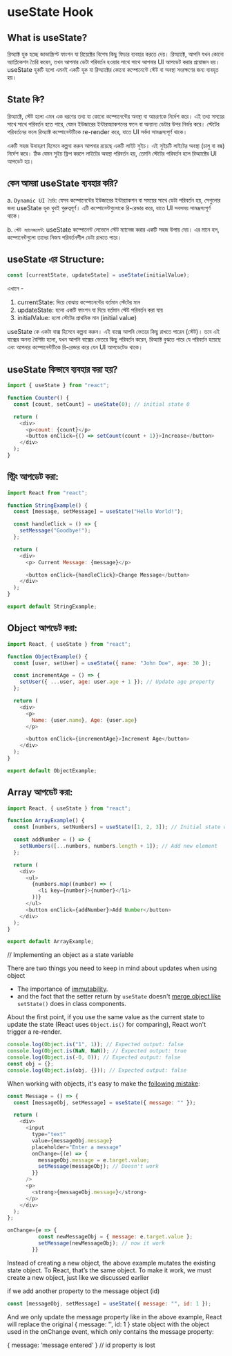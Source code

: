 # useState Hook

## What is useState?

রিঅ্যাক্ট হুক হচ্ছে জাভাস্ক্রিপ্ট ফাংশন যা রিয়েক্টের বিশেষ কিছু ফিচার ব্যবহার করতে দেয়। রিঅ্যাক্টে, আপনি যখন কোনো অ্যাপ্লিকেশন তৈরি করেন, তখন আপনার ডেটা পরিবর্তন হওয়ার সাথে সাথে আপনার UI আপডেট করার প্রয়োজন হয়। useState হুকটি হলো এমনই একটি হুক যা রিঅ্যাক্টের কোনো কম্পোনেন্টে স্টেট বা অবস্থা সংরক্ষণের জন্য ব্যবহৃত হয়।

## State কি?

রিঅ্যাক্টে, স্টেট হলো এমন এক ধরণের তথ্য যা কোনো কম্পোনেন্টের অবস্থা বা আচরণকে নির্দেশ করে। এই তথ্য সময়ের সাথে সাথে পরিবর্তন হতে পারে, যেমন ইউজারের ইন্টারঅ্যাকশনের ফলে বা অন্যান্য ডেটার উপর নির্ভর করে। স্টেটের পরিবর্তনের ফলে রিঅ্যাক্ট কম্পোনেন্টটিকে re-render করে, যাতে UI সর্বদা সামঞ্জস্যপূর্ণ থাকে।

একটি সহজ উদাহরণ হিসেবে কল্পনা করুন আপনার রয়েছে একটি লাইট সুইচ। এই সুইচটি লাইটের অবস্থা (চালু বা বন্ধ) নির্দেশ করে। ঠিক যেমন সুইচ ফ্লিপ করলে লাইটের অবস্থা পরিবর্তন হয়, তেমনি স্টেটের পরিবর্তন হলে রিঅ্যাক্টের UI আপডেট হয়।

## কেন আমরা useState ব্যবহার করি?

a. `Dynamic UI তৈরি`: যেসব কম্পোনেন্টের ইউজারের ইন্টার‌্যাকশন বা সময়ের সাথে ডেটা পরিবর্তন হয়, সেগুলোর জন্য useState হুক খুবই গুরুত্বপূর্ণ। এটি কম্পোনেন্টগুলোকে রি-রেন্ডার করে, যাতে UI সবসময় সামঞ্জস্যপূর্ণ থাকে।

b. `স্টেট ম্যানেজমেন্ট`: useState কম্পোনেন্ট লেভেলে স্টেট ম্যানেজ করার একটি সহজ উপায় দেয়। এর মানে হল, কম্পোনেন্টগুলো তাদের নিজস্ব পরিবর্তনশীল ডেটা রাখতে পারে।

## useState এর Structure:

```js
const [currentState, updateState] = useState(initialValue);
```

এখানে -

1. currentState: দিয়ে বোঝায় কম্পোনেন্টের বর্তমান স্টেটের মান
2. updateState: হলো একটি ফাংশন যা দিয়ে বর্তমান স্টেট পরিবর্তন করা যায়
3. initialValue: হলো স্টেটের প্রাথমিক মান (initial value)

useState কে একটা বাক্স হিসেবে কল্পনা করুন। এই বাক্সে আপনি ভেতরে কিছু রাখতে পারেন (স্টেট)। তবে এই বাক্সের অনন্য বৈশিষ্ট্য হলো, যখন আপনি বাক্সের ভেতরে কিছু পরিবর্তন করেন, রিঅ্যাক্ট বুঝতে পারে যে পরিবর্তন হয়েছে এবং আপনার কম্পোনেন্টটিকে রি-রেন্ডার করে যেন UI আপডেটেড থাকে।

## useState কিভাবে ব্যবহার করা হয়?

```js
import { useState } from "react";

function Counter() {
  const [count, setCount] = useState(0); // initial state 0

  return (
    <div>
      <p>count: {count}</p>
      <button onClick={() => setCount(count + 1)}>Increase</button>
    </div>
  );
}
```

## স্ট্রিং আপডেট করা:

```js
import React from "react";

function StringExample() {
  const [message, setMessage] = useState("Hello World!");

  const handleClick = () => {
    setMessage("Goodbye!");
  };

  return (
    <div>
      <p> Current Message: {message}</p>

      <button onClick={handleClick}>Change Message</button>
    </div>
  );
}

export default StringExample;
```

## Object আপডেট করা:

```js
import React, { useState } from "react";

function ObjectExample() {
  const [user, setUser] = useState({ name: "John Doe", age: 30 });

  const incrementAge = () => {
    setUser({ ...user, age: user.age + 1 }); // Update age property
  };

  return (
    <div>
      <p>
        Name: {user.name}, Age: {user.age}
      </p>

      <button onClick={incrementAge}>Increment Age</button>
    </div>
  );
}

export default ObjectExample;
```

## Array আপডেট করা:

```js
import React, { useState } from "react";

function ArrayExample() {
  const [numbers, setNumbers] = useState([1, 2, 3]); // Initial state with some numbers

  const addNumber = () => {
    setNumbers([...numbers, numbers.length + 1]); // Add new element
  };

  return (
    <div>
      <ul>
        {numbers.map((number) => (
          <li key={number}>{number}</li>
        ))}
      </ul>
      <button onClick={addNumber}>Add Number</button>
    </div>
  );
}

export default ArrayExample;
```

// Implementing an object as a state variable

There are two things you need to keep in mind about updates when using object

- The importance of [immutability](https://blog.logrocket.com/immutability-react-should-you-mutate-objects/).
- and the fact that the setter return by `useState` doesn't [merge object like](https://legacy.reactjs.org/docs/state-and-lifecycle.html#state-updates-are-merged) `setState()` does in class components.

About the first point, if you use the same value as the current state to update the state (React uses `Object.is()` for comparing), React won't trigger a re-render.

```js
console.log(Object.is("1", 1)); // Expected output: false
console.log(Object.is(NaN, NaN)); // Expected output: true
console.log(Object.is(-0, 0)); // Expected output: false
const obj = {};
console.log(Object.is(obj, {})); // Expected output: false
```

When working with objects, it's easy to make the [following mistake](https://blog.logrocket.com/avoiding-common-mistakes-in-react-hooks/):

```js
const Message = () => {
  const [messageObj, setMessage] = useState({ message: "" });

  return (
    <div>
      <input
        type="text"
        value={messageObj.message}
        placeholder="Enter a message"
        onChange={(e) => {
          messageObj.message = e.target.value;
          setMessage(messageObj); // Doesn't work
        }}
      />
      <p>
        <strong>{messageObj.message}</strong>
      </p>
    </div>
  );
};

onChange={e => {
          const newMessageObj = { message: e.target.value };
          setMessage(newMessageObj); // now it work
        }}
```

Instead of creating a new object, the above example mutates the existing state object. To React, that’s the same object. To make it work, we must create a new object, just like we discussed earlier

if we add another property to the message object (id)

```js
const [messageObj, setMessage] = useState({ message: "", id: 1 });
```

And we only update the message property like in the above example, React will replace the original { message: '', id: 1 } state object with the object used in the onChange event, which only contains the message property:

{ message: ‘message entered’ } // id property is lost
